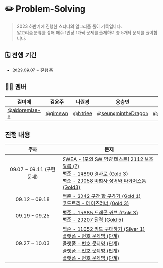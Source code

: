 # ✏️ Problem-Solving

> 2023 하반기에 진행한 스터디의 알고리즘 풀이 기록입니다. <br> 알고리즘 분류를 정해 매주 1인당 1개씩 문제를 출제하여 총 5개의 문제를 풀이합니다.

## 🗓️ 진행 기간
- 2023.09.07 ~ 진행 중

## 💁🏻 멤버
|김미애|김윤주|나원경|용승민|정지은|
|--|--|--|--|--|
|[@aldoremiae-e](https://github.com/aldoremiae-e)|[@gimewn](https://github.com/gimewn)|[@hitriee](https://github.com/hitriee)|[@seungmintheDragon](https://github.com/seungmintheDragon)|[@zzz0105](https://github.com/zzz0105)|

## 진행 내용
|주차|문제|
|:--:|--|
|09.07 ~ 09.11 (구현 문제) |[SWEA - [모의 SW 역량 테스트] 2112 보호 필름 (?)](https://swexpertacademy.com/main/code/problem/problemDetail.do?contestProbId=AV5V1SYKAaUDFAWu) <br> [백준 - 14890 경사로 (Gold 3)](https://www.acmicpc.net/problem/14890) <br> [백준 - 20058 마법사 상어와 파이어스톰  (Gold3)](https://www.acmicpc.net/problem/20058)|
|09.12 ~ 09.18|[백준 - 2042 구간 합 구하기 (Gold 1)](https://www.acmicpc.net/problem/2042) <br> [코드트리 - 메이즈러너 (Gold 3)](https://www.codetree.ai/training-field/frequent-problems/problems/maze-runner/description?page=3&pageSize=20)|
|09.19 ~ 09.25|[백준 - 15685 드래곤 커브 (Gold 3)](https://www.acmicpc.net/problem/15685) <br> [백준 - 20207 달력 (Gold 5)](https://www.acmicpc.net/problem/20207)|
|09.27 ~ 10.03|[백준 - 11052 카드 구매하기 (Silver 1)](https://www.acmicpc.net/problem/11052) <br> [플랫폼 - 번호 문제명 (단계)]() <br> [플랫폼 - 번호 문제명 (단계)]() <br> [플랫폼 - 번호 문제명 (단계)]() <br> [플랫폼 - 번호 문제명 (단계)]()|